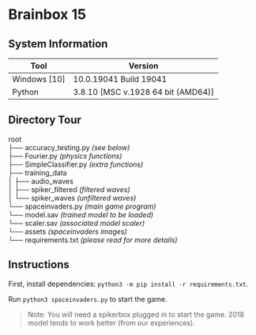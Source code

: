 # Brainbox 15

## System Information

| Tool | Version |
| -- | -- |
| Windows [10] | 10.0.19041 Build 19041 |
| Python | 3.8.10 [MSC v.1928 64 bit (AMD64)] |

## Directory Tour

root \
├── accuracy_testing.py _(see below)_ \
├── Fourier.py _(physics functions)_ \
├── SimpleClassifier.py _(extra functions)_ \
├── training_data \
│   ├── audio_waves \
│   ├── spiker_filtered _(filtered waves)_ \
│   └── spiker_waves _(unfiltered waves)_ \
└── spaceinvaders.py _(main game program)_ \
└── model.sav _(trained model to be loaded)_ \
└── scaler.sav _(associated model scaler)_ \
└── assets _(spaceinvaders images)_ \
└── requirements.txt _(please read for more details)_

## Instructions

First, install dependencies: `python3 -m pip install -r requirements.txt`.

Run `python3 spaceinvaders.py` to start the game.

> Note: You will need a spikerbox plugged in to start the game. 2018 model tends to work better (from our experiences).

